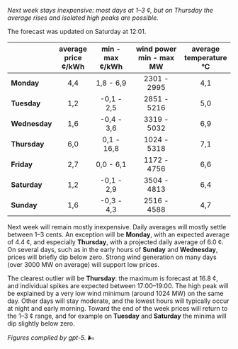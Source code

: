 *Next week stays inexpensive: most days at 1–3 ¢, but on Thursday the average rises and isolated high peaks are possible.*

The forecast was updated on Saturday at 12:01.

|  | average<br>price<br>¢/kWh | min - max<br>¢/kWh | wind power<br>min - max<br>MW | average<br>temperature<br>°C |
|:-------------|:----------------:|:----------------:|:-------------:|:-------------:|
| **Monday** | 4,4 | 1,8 - 6,9 | 2301 - 2995 | 4,1 |
| **Tuesday** | 1,2 | -0,1 - 2,5 | 2851 - 5216 | 5,0 |
| **Wednesday** | 1,6 | -0,4 - 3,6 | 3319 - 5032 | 6,9 |
| **Thursday** | 6,0 | 0,1 - 16,8 | 1024 - 5318 | 7,1 |
| **Friday** | 2,7 | 0,0 - 6,1 | 1172 - 4756 | 6,6 |
| **Saturday** | 1,2 | -0,1 - 2,9 | 3504 - 4813 | 6,4 |
| **Sunday** | 1,6 | -0,3 - 4,3 | 2516 - 4588 | 4,7 |

Next week will remain mostly inexpensive. Daily averages will mostly settle between 1–3 cents. An exception will be **Monday**, with an expected average of 4.4 ¢, and especially **Thursday**, with a projected daily average of 6.0 ¢. On several days, such as in the early hours of **Sunday** and **Wednesday**, prices will briefly dip below zero. Strong wind generation on many days (over 3000 MW on average) will support low prices.

The clearest outlier will be **Thursday**: the maximum is forecast at 16.8 ¢, and individual spikes are expected between 17:00–19:00. The high peak will be explained by a very low wind minimum (around 1024 MW) on the same day. Other days will stay moderate, and the lowest hours will typically occur at night and early morning. Toward the end of the week prices will return to the 1–3 ¢ range, and for example on **Tuesday** and **Saturday** the minima will dip slightly below zero.

*Figures compiled by gpt-5.* 🌬️
